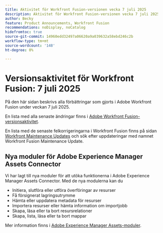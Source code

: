 ```yaml
---
title: Aktivitet för Workfront Fusion-versionen vecka 7 juli 2025
description: Aktivitet för Workfront Fusion-versionen vecka 7 juli 2025
author: Becky
feature: Product Announcements, Workfront Fusion
recommendations: noDisplay, noCatalog
hidefromtoc: true
source-git-commit: 14960edd32497a06620a9a039632a58ebd246c2b
workflow-type: tm+mt
source-wordcount: '148'
ht-degree: 0%

---
```


# Versionsaktivitet för Workfront Fusion: 7 juli 2025

På den här sidan beskrivs alla förbättringar som gjorts i Adobe Workfront Fusion under veckan 7 juli 2025.

En lista med alla senaste ändringar finns i [Adobe Workfront Fusion-versionsaktivitet](/help/workfront-fusion/fusion-product-releases/fusion-release-activity.md).

En lista med de senaste felkorrigeringarna i Workfront Fusion finns på sidan [Workfront Maintenance Updates](https://experienceleague.adobe.com/sv/docs/workfront-known-issues/releases/current-updates) och sök efter uppdateringar med namnet Workfront Fusion Maintenance Update.

## Nya moduler för Adobe Experience Manager Assets Connector

Vi har lagt till nya moduler för att utöka funktionerna i Adobe Experience Manager Assets Connector. Med de nya modulerna kan du

* Initiera, slutföra eller utföra överföringar av resurser
* Få försignerat lagringsutrymme
* Hämta eller uppdatera metadata för resurser
* Importera resurser eller hämta information om importjobb
* Skapa, läsa eller ta bort resursrelationer
* Skapa, lista, läsa eller ta bort mappar

Mer information finns i [Adobe Experience Manager Assets-moduler](/help/workfront-fusion/references/apps-and-modules/adobe-connectors/aem-assets-modules.md).
